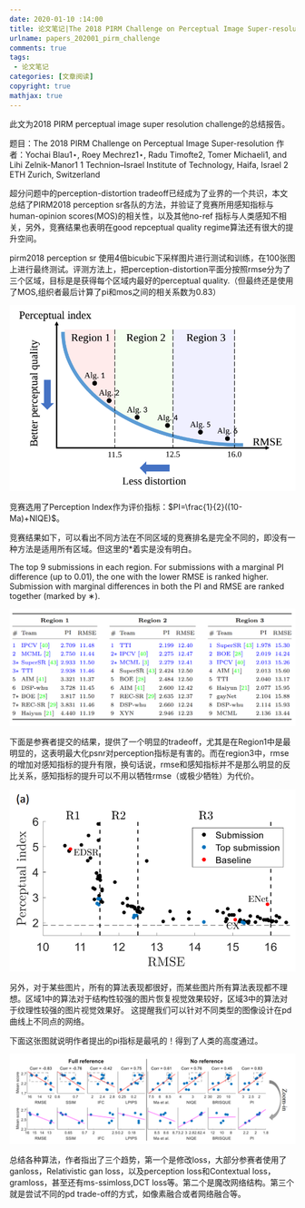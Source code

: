 ```yaml
---
date: 2020-01-10 :14:00
title: 论文笔记|The 2018 PIRM Challenge on Perceptual Image Super-resolution
urlname: papers_202001_pirm_challenge
comments: true
tags:
 - 论文笔记
categories: [文章阅读]
copyright: true
mathjax: true
---
```


此文为2018 PIRM perceptual image super resolution challenge的总结报告。

题目：The 2018 PIRM Challenge on Perceptual Image Super-resolution
作者：Yochai Blau1⋆, Roey Mechrez1⋆, Radu Timofte2, Tomer Michaeli1, and Lihi Zelnik-Manor1
1 Technion–Israel Institute of Technology, Haifa, Israel
2 ETH Zurich, Switzerland

<!--more-->


超分问题中的perception-distortion tradeoff已经成为了业界的一个共识，本文总结了PIRM2018 perception sr各队的方法，并验证了竞赛所用感知指标与human-opinion scores(MOS)的相关性，以及其他no-ref 指标与人类感知不相关，另外，竞赛结果也表明在good repceptual quality regime算法还有很大的提升空间。


pirm2018 perception sr 使用4倍bicubic下采样图片进行测试和训练，在100张图上进行最终测试。评测方法上，把perception-distortion平面分按照rmse分为了三个区域，目标是是获得每个区域内最好的perceptual quality.（但最终还是使用了MOS,组织者最后计算了pi和mos之间的相关系数为0.83）

<div align = center>
<img src =./paper_202001_pirm2018challenge/pd_plane.png />
</div>

竞赛选用了Perception Index作为评价指标：$PI=\frac{1}{2}((10-Ma)+NIQE)$。


竞赛结果如下，可以看出不同方法在不同区域的竞赛排名是完全不同的，即没有一种方法是适用所有区域。但这里的*着实是没有明白。

The top 9 submissions in each region. For submissions with a marginal PI difference (up to 0.01), the one with the lower RMSE is ranked higher. Submission with marginal differences in both the PI and RMSE are ranked together (marked by ∗). 

<div align = center>
<img src =./paper_202001_pirm2018challenge/challenge_board.png />
</div>


下面是参赛者提交的结果，提供了一个明显的tradeoff，尤其是在Region1中是最明显的，这表明最大化psnr对perception指标是有害的。而在region3中，rmse的增加对感知指标的提升有限，换句话说，rmse和感知指标并不是那么明显的反比关系，感知指标的提升可以不用以牺牲rmse（或极少牺牲）为代价。

<div align = center>
<img src =./paper_202001_pirm2018challenge/sub_pd_plane.png />
</div>



另外，对于某些图片，所有的算法表现都很好，而某些图片所有算法表现都不理想。区域1中的算法对于结构性较强的图片恢复视觉效果较好，区域3中的算法对于纹理性较强的图片视觉效果好。
这提醒我们可以针对不同类型的图像设计在pd 曲线上不同点的网络。

下面这张图就说明作者提出的pi指标是最吼的！得到了人类的高度通过。

<div align = center>
<img src =./paper_202001_pirm2018challenge/PI_best.png />
</div>


总结各种算法，作者指出了三个趋势，第一个是修改loss，大部分参赛者使用了ganloss，Relativistic gan loss，以及perception loss和Contextual loss，gramloss，甚至还有ms-ssimloss,DCT loss等。第二个是魔改网络结构。第三个就是尝试不同的pd trade-off的方式，如像素融合或者网络融合等。





